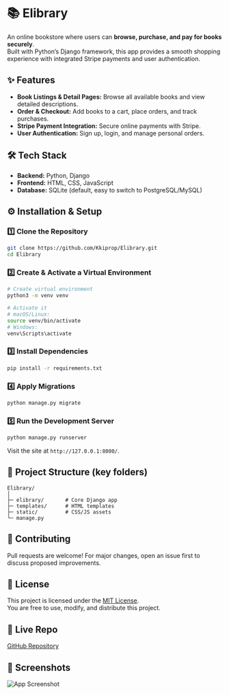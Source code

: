 # 📚 Elibrary

An online bookstore where users can **browse, purchase, and pay for books securely**.  
Built with Python’s Django framework, this app provides a smooth shopping experience with integrated Stripe payments and user authentication.

## ✨ Features
- **Book Listings & Detail Pages:** Browse all available books and view detailed descriptions.  
- **Order & Checkout:** Add books to a cart, place orders, and track purchases.  
- **Stripe Payment Integration:** Secure online payments with Stripe.  
- **User Authentication:** Sign up, login, and manage personal orders.

## 🛠 Tech Stack
- **Backend:** Python, Django  
- **Frontend:** HTML, CSS, JavaScript  
- **Database:** SQLite (default, easy to switch to PostgreSQL/MySQL)  

## ⚙️ Installation & Setup

### 1️⃣ Clone the Repository
```bash
git clone https://github.com/Kkiprop/Elibrary.git
cd Elibrary
```

### 2️⃣ Create & Activate a Virtual Environment
```bash
# Create virtual environment
python3 -m venv venv

# Activate it
# macOS/Linux:
source venv/bin/activate
# Windows:
venv\Scripts\activate
```

### 3️⃣ Install Dependencies
```bash
pip install -r requirements.txt
```

### 4️⃣ Apply Migrations
```bash
python manage.py migrate
```

### 5️⃣ Run the Development Server
```bash
python manage.py runserver
```
Visit the site at `http://127.0.0.1:8000/`.

## 📂 Project Structure (key folders)
```
Elibrary/
│
├─ elibrary/       # Core Django app
├─ templates/      # HTML templates
├─ static/         # CSS/JS assets
└─ manage.py
```

## 🤝 Contributing
Pull requests are welcome! For major changes, open an issue first to discuss proposed improvements.

## 📜 License
This project is licensed under the [MIT License](LICENSE).  
You are free to use, modify, and distribute this project.

## 🔗 Live Repo
[GitHub Repository](https://github.com/Kkiprop/Elibrary)

## 📜 Screenshots
![App Screenshot](https://github.com/Kkiprop/Elibrary/issues/1#issue-3448356044?raw=true)
